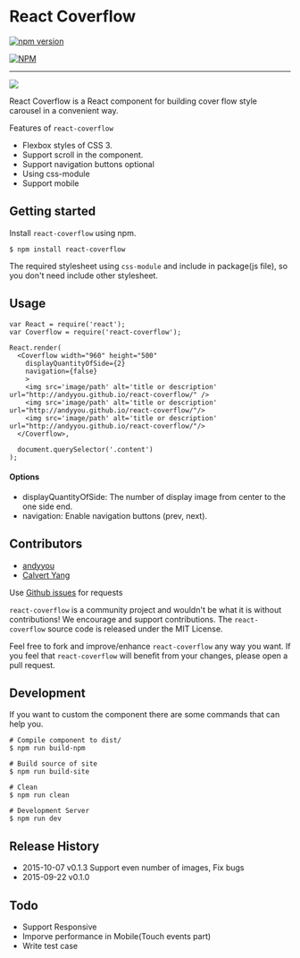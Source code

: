 React Coverflow
===
[![npm version](https://badge.fury.io/js/react-coverflow.svg)](http://badge.fury.io/js/react-coverflow)

[![NPM](https://nodei.co/npm/react-coverflow.png)](https://nodei.co/npm/react-coverflow/)

---

![](https://raw.githubusercontent.com/andyyou/react-coverflow/gh-pages/images/preview.png)

React Coverflow is a React component for building cover flow style carousel in a convenient way.

Features of `react-coverflow`

* Flexbox styles of CSS 3.
* Support scroll in the component.
* Support navigation buttons optional
* Using css-module
* Support mobile

## Getting started

Install `react-coverflow` using npm.

```
$ npm install react-coverflow
```

The required stylesheet using `css-module` and include in package(js file), so you don't need include other stylesheet.

## Usage

```
var React = require('react');
var Coverflow = require('react-coverflow');

React.render(
  <Coverflow width="960" height="500"
    displayQuantityOfSide={2}
    navigation={false}
    >
    <img src='image/path' alt='title or description' url="http://andyyou.github.io/react-coverflow/" />
    <img src='image/path' alt='title or description' url="http://andyyou.github.io/react-coverflow/"/>
    <img src='image/path' alt='title or description' url="http://andyyou.github.io/react-coverflow/"/>
  </Coverflow>,

  document.querySelector('.content')
);
```

#### Options

* displayQuantityOfSide: The number of display image from center to the one side end.
* navigation: Enable navigation buttons (prev, next).

## Contributors

* [andyyou](https://github.com/andyyou)
* [Calvert Yang](https://github.com/CalvertYang)

Use [Github issues](https://github.com/andyyou/react-coverflow/issues) for requests

`react-coverflow` is a community project and wouldn't be what it is without contributions! We encourage and support contributions. The `react-coverflow` source code is released under the MIT License.

Feel free to fork and improve/enhance `react-coverflow` any way you want. If you feel that `react-coverflow` will benefit from your changes, please open a pull request.

## Development

If you want to custom the component there are some commands that can help you.

```
# Compile component to dist/
$ npm run build-npm

# Build source of site
$ npm run build-site

# Clean
$ npm run clean

# Development Server
$ npm run dev
```

## Release History
* 2015-10-07 v0.1.3 Support even number of images, Fix bugs
* 2015-09-22 v0.1.0

## Todo

* Support Responsive
* Imporve performance in Mobile(Touch events part)
* Write test case
